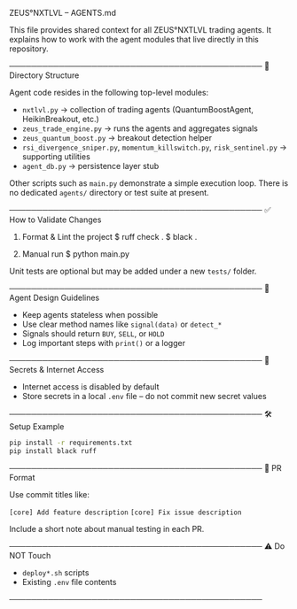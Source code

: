 ZEUS°NXTLVL – AGENTS.md

This file provides shared context for all ZEUS°NXTLVL trading agents. It explains how to work with the agent modules that live directly in this repository.

──────────────────────────────────────────────
📁 Directory Structure

Agent code resides in the following top-level modules:
- `nxtlvl.py`              → collection of trading agents (QuantumBoostAgent, HeikinBreakout, etc.)
- `zeus_trade_engine.py`   → runs the agents and aggregates signals
- `zeus_quantum_boost.py`  → breakout detection helper
- `rsi_divergence_sniper.py`, `momentum_killswitch.py`, `risk_sentinel.py`
                           → supporting utilities
- `agent_db.py`            → persistence layer stub

Other scripts such as `main.py` demonstrate a simple execution loop. There is no dedicated `agents/` directory or test suite at present.

──────────────────────────────────────────────
✅ How to Validate Changes

1. Format & Lint the project
   $ ruff check .
   $ black .

2. Manual run
   $ python main.py

Unit tests are optional but may be added under a new `tests/` folder.

──────────────────────────────────────────────
🧠 Agent Design Guidelines

- Keep agents stateless when possible
- Use clear method names like `signal(data)` or `detect_*`
- Signals should return `BUY`, `SELL`, or `HOLD`
- Log important steps with `print()` or a logger

──────────────────────────────────────────────
🔐 Secrets & Internet Access

- Internet access is disabled by default
- Store secrets in a local `.env` file – do not commit new secret values

──────────────────────────────────────────────
🛠 Setup Example

```bash
pip install -r requirements.txt
pip install black ruff
```

──────────────────────────────────────────────
📝 PR Format

Use commit titles like:

  `[core] Add feature description`
  `[core] Fix issue description`

Include a short note about manual testing in each PR.

──────────────────────────────────────────────
⚠️ Do NOT Touch

- `deploy*.sh` scripts
- Existing `.env` file contents

──────────────────────────────────────────────
